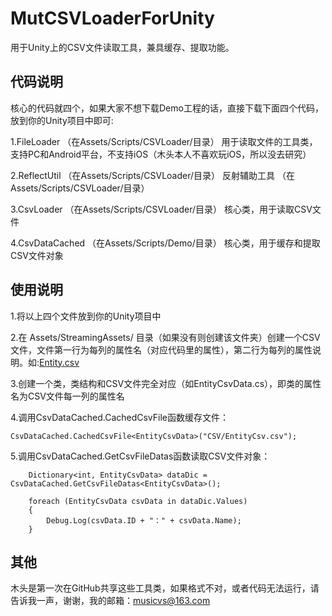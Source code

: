 # MutCSVLoaderForUnity
用于Unity上的CSV文件读取工具，兼具缓存、提取功能。

## 代码说明
核心的代码就四个，如果大家不想下载Demo工程的话，直接下载下面四个代码，放到你的Unity项目中即可:

1.FileLoader （在Assets/Scripts/CSVLoader/目录）
用于读取文件的工具类，支持PC和Android平台，不支持iOS（木头本人不喜欢玩iOS，所以没去研究）

2.ReflectUtil （在Assets/Scripts/CSVLoader/目录）
反射辅助工具 （在Assets/Scripts/CSVLoader/目录）

3.CsvLoader （在Assets/Scripts/CSVLoader/目录）
核心类，用于读取CSV文件

4.CsvDataCached （在Assets/Scripts/Demo/目录）
核心类，用于缓存和提取CSV文件对象

## 使用说明
1.将以上四个文件放到你的Unity项目中

2.在 Assets/StreamingAssets/ 目录（如果没有则创建该文件夹）创建一个CSV文件，文件第一行为每列的属性名（对应代码里的属性），第二行为每列的属性说明。如:[Entity.csv](https://github.com/mutouzdl/MutCSVLoaderForUnity/blob/master/Assets/StreamingAssets/CSV/Entity.csv)

3.创建一个类，类结构和CSV文件完全对应（如EntityCsvData.cs），即类的属性名为CSV文件每一列的属性名

4.调用CsvDataCached.CachedCsvFile函数缓存文件：

`CsvDataCached.CachedCsvFile<EntityCsvData>("CSV/EntityCsv.csv");`

5.调用CsvDataCached.GetCsvFileDatas函数读取CSV文件对象：

        Dictionary<int, EntityCsvData> dataDic = CsvDataCached.GetCsvFileDatas<EntityCsvData>();

        foreach (EntityCsvData csvData in dataDic.Values)
        {
            Debug.Log(csvData.ID + "：" + csvData.Name);
        }

## 其他
木头是第一次在GitHub共享这些工具类，如果格式不对，或者代码无法运行，请告诉我一声，谢谢，我的邮箱：musicvs@163.com
